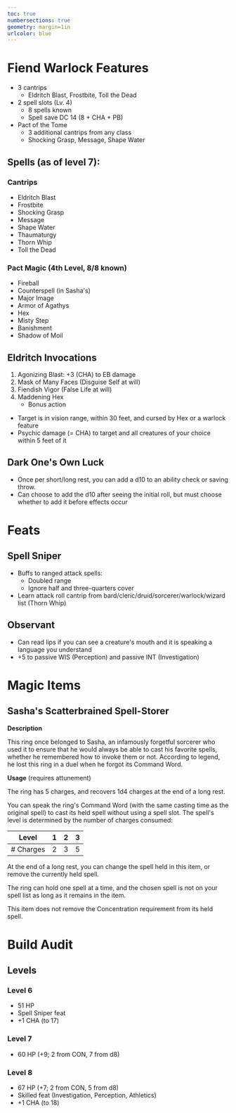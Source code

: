 ```yaml
---
toc: true
numbersections: true
geometry: margin=1in
urlcolor: blue
---
```


# Fiend Warlock Features

- 3 cantrips
  - Eldritch Blast, Frostbite, Toll the Dead
- 2 spell slots (Lv. 4)
  - 8 spells known
  - Spell save DC 14 (8 + CHA + PB)
- Pact of the Tome
  - 3 additional cantrips from any class
  - Shocking Grasp, Message, Shape Water

## Spells (as of level 7):

### Cantrips

- Eldritch Blast
- Frostbite
- Shocking Grasp
- Message
- Shape Water
- Thaumaturgy
- Thorn Whip
- Toll the Dead

### Pact Magic (4th Level, 8/8 known)

- Fireball
- Counterspell (in Sasha's)
- Major Image
- Armor of Agathys
- Hex
- Misty Step
- Banishment
- Shadow of Moil

## Eldritch Invocations

1. Agonizing Blast: +3 (CHA) to EB damage
2. Mask of Many Faces (Disguise Self at will)
3. Fiendish Vigor (False Life at will)
4. Maddening Hex
   - Bonus action

- Target is in vision range, within 30 feet, and cursed by Hex or a warlock
  feature
- Psychic damage (= CHA) to target and all creatures of your choice within 5
  feet of it

## Dark One's Own Luck

- Once per short/long rest, you can add a d10 to an ability check or saving
  throw.
- Can choose to add the d10 after seeing the initial roll, but must choose
  whether to add it before effects occur

# Feats

## Spell Sniper

- Buffs to ranged attack spells:
  - Doubled range
  - Ignore half and three-quarters cover
- Learn attack roll cantrip from bard/cleric/druid/sorcerer/warlock/wizard list
  (Thorn Whip)

## Observant

- Can read lips if you can see a creature's mouth and it is speaking a language
  you understand
- +5 to passive WIS (Perception) and passive INT (Investigation)

# Magic Items

## Sasha's Scatterbrained Spell-Storer

**Description**

This ring once belonged to Sasha, an infamously forgetful sorcerer who used it
to ensure that he would always be able to cast his favorite spells, whether he
remembered how to invoke them or not. According to legend, he lost this ring in
a duel when he forgot its Command Word.

**Usage** (requires attunement)

The ring has 5 charges, and recovers 1d4 charges at the end of a long rest.

You can speak the ring's Command Word (with the same casting time as the
original spell) to cast its held spell without using a spell slot. The spell's
level is determined by the number of charges consumed:

| Level     |  1  |  2  |  3  |
| --------- | :-: | :-: | :-: |
| # Charges |  2  |  3  |  5  |

At the end of a long rest, you can change the spell held in this item, or remove
the currently held spell.

The ring can hold one spell at a time, and the chosen spell is not on your spell
list as long as it remains in the item.

This item does not remove the Concentration requirement from its held spell.

# Build Audit

## Levels

### Level 6

- 51 HP
- Spell Sniper feat
- +1 CHA (to 17)

### Level 7

- 60 HP (+9; 2 from CON, 7 from d8)

### Level 8

- 67 HP (+7; 2 from CON, 5 from d8)
- Skilled feat (Investigation, Perception, Athletics)
- +1 CHA (to 18)
